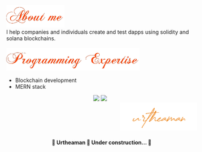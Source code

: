 <div>
	<img alt="About me" title="About me" height="60" fill="rgb(255, 255, 255)" src="./bou_me.png" />
  &#xa0;
  <div>I help companies and individuals create and test dapps using solidity and solana blockchains.</div>
  &#xa0;
</div>

<img alt="Expertise" title="Expertise" height="60" fill="rgb(255, 255, 255)" src="./expertise.png" />

<ul>
<!--         <li>TypeScript</li>
        <li>Python</li>
        <li>Javascript</li>
	<li>React Native</li>
        <li>Next.js</li>
        <li>React.js</li>
        <li>Redux</li>
	<li>Redux Toolkit</li>
        <li>Webpack</li>
        <li>Graphql</li>
	<li>SCSS</li>
	<li>CSS3</li>
        <li>Apollo Client</li>
        <li>MongoDB</li> -->
	<li>Blockchain development</li>
	<li>MERN stack</li>
</ul>

<div align="center">
  <img src="https://github-readme-stats.vercel.app/api/?username=urtheaman&show_icons=true&theme=radical&count_private=true&line_height=24" />
<img src="https://github-readme-stats.vercel.app/api/top-langs/?username=urtheaman&langs_count=10&theme=radical&layout=compact" />
  &#xa0;
</div>

<div align="right">
	<img alt="urtheaman" title="urtheaman" height="75" fill="rgb(255, 255, 255)" src="./signature.svg" />
</div>

<h4 align="center">
	🚧  Urtheaman 🚀 Under construction...  🚧
</h4>
